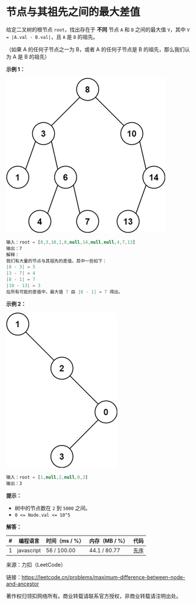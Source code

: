 # 节点与其祖先之间的最大差值

给定二叉树的根节点 `root`，找出存在于 **不同** 节点 `A` 和 `B` 之间的最大值 `V`，其中 `V = |A.val - B.val|`，且 `A` 是 `B` 的祖先。

（如果 A 的任何子节点之一为 B，或者 A 的任何子节点是 B 的祖先，那么我们认为 A 是 B 的祖先）

**示例 1：**

![示例1](./eg1.jpg)

``` javascript
输入：root = [8,3,10,1,6,null,14,null,null,4,7,13]
输出：7
解释：
我们有大量的节点与其祖先的差值，其中一些如下：
|8 - 3| = 5
|3 - 7| = 4
|8 - 1| = 7
|10 - 13| = 3
在所有可能的差值中，最大值 7 由 |8 - 1| = 7 得出。
```

**示例 2：**

![示例2](./eg2.jpg)

``` javascript
输入：root = [1,null,2,null,0,3]
输出：3
```

**提示：**

- 树中的节点数在 `2` 到 `5000` 之间。
- `0 <= Node.val <= 10^5`

**解答：**

**#**|**编程语言**|**时间（ms / %）**|**内存（MB / %）**|**代码**
--|--|--|--|--
1|javascript|56 / 100.00|44.1 / 80.77|[先序](./javascript/ac_v1.js)

来源：力扣（LeetCode）

链接：https://leetcode.cn/problems/maximum-difference-between-node-and-ancestor

著作权归领扣网络所有。商业转载请联系官方授权，非商业转载请注明出处。
